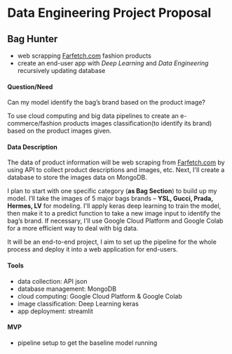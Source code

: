 # Data Engineering Project Proposal
## Bag Hunter 

- web scrapping [Farfetch.com](https://www.farfetch.com) fashion products 
- create an end-user app with _Deep Learning_ and _Data Engineering_ recursively updating database


#### Question/Need 

Can my model identify the bag’s brand based on the product image?

To use cloud computing and big data pipelines to create an e-commerce/fashion products images classification(to identify its brand) based on the product images given.

#### Data Description

The data of product information will be web scraping from [Farfetch.com](https://www.farfetch.com) by using API to collect product descriptions and images, etc. Next, I'll create a database to store the images data on MongoDB.

I plan to start with one specific category (**as Bag Section**) to build up my model. I’ll take the images of 5 major bags brands – __YSL, Gucci, Prada, Hermes, LV__ for modeling. I'll apply keras deep learning to train the model, then make it to a predict function to take a new image input to identify the bag’s brand. If necessary, I'll use Google Cloud Platform and Google Colab for a more efficient way to deal with big data.

It will be an end-to-end project, I aim to set up the pipeline for the whole process and deploy it into a web application for end-users.


#### Tools
- data collection: API json
- database management: MongoDB
- cloud computing: Google Cloud Platform & Google Colab
- image classification: Deep Learning keras
- app deployment: streamlit



#### MVP
- pipeline setup to get the baseline model running
